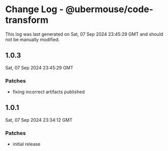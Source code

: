 # Change Log - @ubermouse/code-transform

This log was last generated on Sat, 07 Sep 2024 23:45:29 GMT and should not be manually modified.

## 1.0.3
Sat, 07 Sep 2024 23:45:29 GMT

### Patches

- fixing incorrect artifacts published

## 1.0.1
Sat, 07 Sep 2024 23:34:12 GMT

### Patches

- initial release

